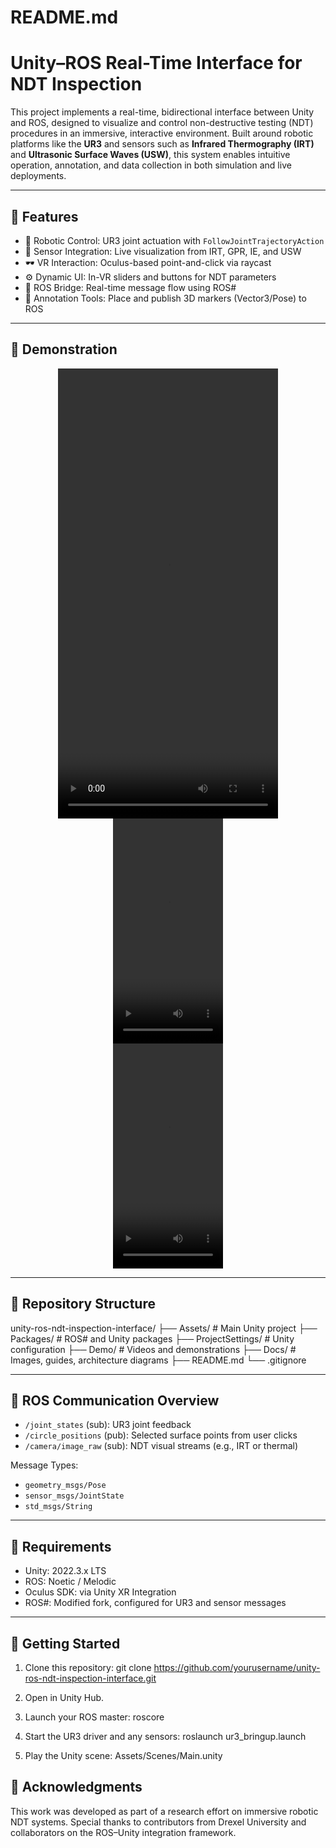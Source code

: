 # README.md

# Unity–ROS Real-Time Interface for NDT Inspection

This project implements a real-time, bidirectional interface between Unity and ROS, designed to visualize and control non-destructive testing (NDT) procedures in an immersive, interactive environment. Built around robotic platforms like the **UR3** and sensors such as **Infrared Thermography (IRT)** and **Ultrasonic Surface Waves (USW)**, this system enables intuitive operation, annotation, and data collection in both simulation and live deployments.

---

## 🎯 Features

- 🔧 Robotic Control: UR3 joint actuation with `FollowJointTrajectoryAction`
- 🧠 Sensor Integration: Live visualization from IRT, GPR, IE, and USW
- 🕶️ VR Interaction: Oculus-based point-and-click via raycast
- ⚙️ Dynamic UI: In-VR sliders and buttons for NDT parameters
- 📡 ROS Bridge: Real-time message flow using ROS#
- 📌 Annotation Tools: Place and publish 3D markers (Vector3/Pose) to ROS

---

## 📼 Demonstration

<div align="center">
<video src="https://github.com/user-attachments/assets/8cb187a9-a9b1-434c-a0bd-0213f2616f51" width="352" height="720"></video>
</div>

<div align="center">
<video src="https://github.com/user-attachments/assets/14c6043d-5504-4a15-b447-65c0343a4fb3" width="176" height="360"></video>
</div>

<div align="center">
<video src="https://github.com/user-attachments/assets/5bf07950-fb9c-4ae7-9ab6-14b5a4ef8098" width="176" height="360"></video>
</div>

---

## 🧭 Repository Structure

unity-ros-ndt-inspection-interface/
├── Assets/                  # Main Unity project
├── Packages/                # ROS# and Unity packages
├── ProjectSettings/         # Unity configuration
├── Demo/                    # Videos and demonstrations
├── Docs/                    # Images, guides, architecture diagrams
├── README.md
└── .gitignore

---

## 🔄 ROS Communication Overview

- `/joint_states` (sub): UR3 joint feedback  
- `/circle_positions` (pub): Selected surface points from user clicks  
- `/camera/image_raw` (sub): NDT visual streams (e.g., IRT or thermal)

Message Types:
- `geometry_msgs/Pose`
- `sensor_msgs/JointState`
- `std_msgs/String`

---

## 🧰 Requirements

- Unity: 2022.3.x LTS  
- ROS: Noetic / Melodic  
- Oculus SDK: via Unity XR Integration  
- ROS#: Modified fork, configured for UR3 and sensor messages

---

## 🚀 Getting Started

1. Clone this repository:
   git clone https://github.com/yourusername/unity-ros-ndt-inspection-interface.git

2. Open in Unity Hub.

3. Launch your ROS master:
   roscore

4. Start the UR3 driver and any sensors:
   roslaunch ur3_bringup.launch

5. Play the Unity scene:
   Assets/Scenes/Main.unity


## 🙌 Acknowledgments

This work was developed as part of a research effort on immersive robotic NDT systems. Special thanks to contributors from Drexel University and collaborators on the ROS–Unity integration framework.
